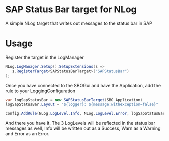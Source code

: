# SAP Status Bar target for NLog

A simple NLog target that writes out messages to the status bar in SAP

# Usage

Register the target in the LogManager
```c#
NLog.LogManager.Setup().SetupExtensions(s =>
   s.RegisterTarget<SAPStatusBarTarget>("SAPStatusBar")
);
```

Once you have connected to the SBOGui and have the Application, add the rule to your LoggingConfiguration
```c#
var logSapStatusBar = new SAPStatusBarTarget(SBO_Application)
logSapStatusBar.Layout = "${logger}: ${message:withexception=false}"

config.AddRule(NLog.LogLevel.Info, NLog.LogLevel.Error, logSapStatusBar)
```

And there you have it. The 3 LogLevels will be reflected in the status bar messages as well, Info will be written out as a Success, Warn as a Warning and Error as an Error.
